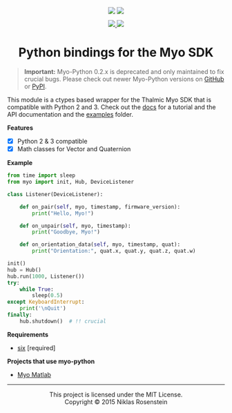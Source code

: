 <p align="center">
  <img align="center" src="https://www.myo.com/assets/sapphire/navbar/myo-logo.svg"/>
  <img align="center" src="https://www.python.org/static/community_logos/python-logo.png"/>
</p>
<p align="center">
  <a href="http://myo-python.readthedocs.org/en/latest/?badge=latest" alt="Documentation Status">
    <img src="https://readthedocs.org/projects/myo-python/badge/?version=latest"/>
    <img src="https://img.shields.io/badge/version-0.2.3-blue.svg?style=flat-square"/>
  </a>
</p>
<h1 align="center">Python bindings for the Myo SDK</h1>

> **Important:** Myo-Python 0.2.x is deprecated and only maintained to fix
> crucial bugs. Please check out newer Myo-Python versions on [GitHub] or
> [PyPI].

  [Github]: https://github.com/NiklasRosenstein/myo-python
  [PyPI]: https://pypi.org/project/myo-python/

This module is a ctypes based wrapper for the Thalmic Myo SDK that is
compatible with Python 2 and 3. Check out the [docs][] for a tutorial
and the API documentation and the [examples](examples) folder.

__Features__

- [x] Python 2 & 3 compatible
- [x] Math classes for Vector and Quaternion

__Example__

```python
from time import sleep
from myo import init, Hub, DeviceListener

class Listener(DeviceListener):

    def on_pair(self, myo, timestamp, firmware_version):
        print("Hello, Myo!")

    def on_unpair(self, myo, timestamp):
        print("Goodbye, Myo!")

    def on_orientation_data(self, myo, timestamp, quat):
        print("Orientation:", quat.x, quat.y, quat.z, quat.w)

init()
hub = Hub()
hub.run(1000, Listener())
try:
    while True:
        sleep(0.5)
except KeyboardInterrupt:
    print('\nQuit')
finally:
    hub.shutdown()  # !! crucial
```

__Requirements__

- [six](https://pypi.python.org/pypi/six) [required]

__Projects that use myo-python__

- [Myo Matlab](https://github.com/yijuilee/myomatlab)

  [docs]: http://myo-python.readthedocs.org/en/latest/index.html

----

<p align="center">This project is licensed under the MIT License.</br>
Copyright &copy; 2015 Niklas Rosenstein</p>
